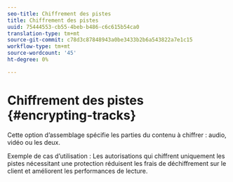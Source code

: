 ```yaml
---
seo-title: Chiffrement des pistes
title: Chiffrement des pistes
uuid: 75444553-cb55-4beb-b486-c6c615b54ca0
translation-type: tm+mt
source-git-commit: c78d3c87848943a0be3433b2b6a543822a7e1c15
workflow-type: tm+mt
source-wordcount: '45'
ht-degree: 0%

---
```



# Chiffrement des pistes {#encrypting-tracks}

Cette option d’assemblage spécifie les parties du contenu à chiffrer : audio, vidéo ou les deux.

Exemple de cas d’utilisation : Les autorisations qui chiffrent uniquement les pistes nécessitant une protection réduisent les frais de déchiffrement sur le client et améliorent les performances de lecture.
